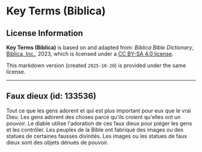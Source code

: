 # Key Terms (Biblica)

## License Information

**Key Terms (Biblica)** is based on and adapted from: _Biblica Bible Dictionary_, [Biblica, Inc.](https://www.biblica.com/), 2023, which is licensed under a [CC BY-SA 4.0 license](https://creativecommons.org/licenses/by-sa/4.0/legalcode.en).

This markdown version (created `2025-10-20`) is provided under the same license.



--------------------------------

## Faux dieux (id: 133536)

Tout ce que les gens adorent et qui est plus important pour eux que le vrai Dieu. Les gens adorent des choses parce qu'ils croient qu'elles ont un pouvoir. Le diable utilise l'adoration de ces faux dieux pour piéger les gens et les contrôler. Les peuples de la Bible ont fabriqué des images ou des statues de certaines fausses divinités. Les images ou les statues de faux dieux sont des objets dénués de pouvoir.


